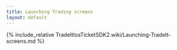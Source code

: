 ```yaml
---
title: Launching Trading screens
layout: default
---
```


{% include_relative TradeItIosTicketSDK2.wiki/Launching-TradeIt-screens.md %}